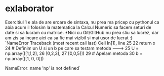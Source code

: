 # exlaborator
Exercitiul 1 e ala de are eroare de sintaxa, nu prea ma pricep cu pythonul ca abia acum il folosim la matematica la Calcul Numeric sa facem seturi de date si sa lucram cu matrice.
*Nici cu Git/GitHub nu prea stiu sa lucrez, dar am zis sa incarc aici ca sa fie mai vizibil si mai usor de lucrat :)         
`NameError                                 Traceback (most recent call last)
Cell In[1], line 25
     22     return x    
     24 # Definim un U si un b pe care sa testam metoda
---> 25 U = np.array([[1,1,2],
     26               [0,2,3],
     27               [0,0,5]])
     29 # Apelam metoda
     30 b = np.array([[1, 0, 0]])

NameError: name 'np' is not defined`
